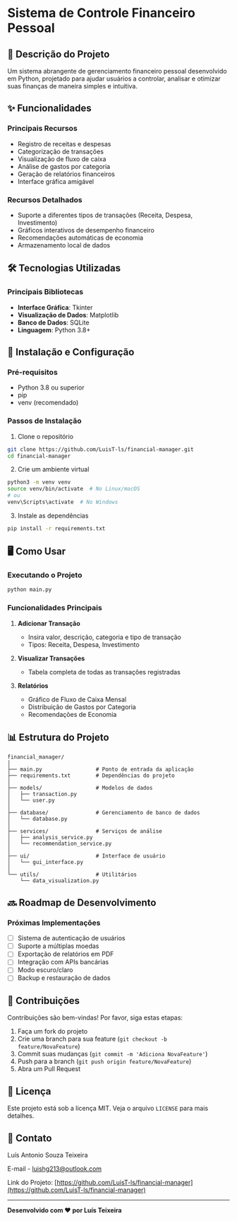 # Sistema de Controle Financeiro Pessoal

## 📌 Descrição do Projeto

Um sistema abrangente de gerenciamento financeiro pessoal desenvolvido em Python, projetado para ajudar usuários a controlar, analisar e otimizar suas finanças de maneira simples e intuitiva.

## ✨ Funcionalidades

### Principais Recursos

- Registro de receitas e despesas
- Categorização de transações
- Visualização de fluxo de caixa
- Análise de gastos por categoria
- Geração de relatórios financeiros
- Interface gráfica amigável

### Recursos Detalhados

- Suporte a diferentes tipos de transações (Receita, Despesa, Investimento)
- Gráficos interativos de desempenho financeiro
- Recomendações automáticas de economia
- Armazenamento local de dados

## 🛠 Tecnologias Utilizadas

### Principais Bibliotecas

- **Interface Gráfica**: Tkinter
- **Visualização de Dados**: Matplotlib
- **Banco de Dados**: SQLite
- **Linguagem**: Python 3.8+

## 🚀 Instalação e Configuração

### Pré-requisitos

- Python 3.8 ou superior
- pip
- venv (recomendado)

### Passos de Instalação

1. Clone o repositório

```bash
git clone https://github.com/LuisT-ls/financial-manager.git
cd financial-manager
```

2. Crie um ambiente virtual

```bash
python3 -m venv venv
source venv/bin/activate  # No Linux/macOS
# ou
venv\Scripts\activate  # No Windows
```

3. Instale as dependências

```bash
pip install -r requirements.txt
```

## 🖥 Como Usar

### Executando o Projeto

```bash
python main.py
```

### Funcionalidades Principais

1. **Adicionar Transação**

   - Insira valor, descrição, categoria e tipo de transação
   - Tipos: Receita, Despesa, Investimento

2. **Visualizar Transações**

   - Tabela completa de todas as transações registradas

3. **Relatórios**
   - Gráfico de Fluxo de Caixa Mensal
   - Distribuição de Gastos por Categoria
   - Recomendações de Economia

## 📊 Estrutura do Projeto

```
financial_manager/
│
├── main.py                 # Ponto de entrada da aplicação
├── requirements.txt        # Dependências do projeto
│
├── models/                 # Modelos de dados
│   ├── transaction.py
│   └── user.py
│
├── database/               # Gerenciamento de banco de dados
│   └── database.py
│
├── services/               # Serviços de análise
│   ├── analysis_service.py
│   └── recommendation_service.py
│
├── ui/                     # Interface de usuário
│   └── gui_interface.py
│
└── utils/                  # Utilitários
    └── data_visualization.py
```

## 🔜 Roadmap de Desenvolvimento

### Próximas Implementações

- [ ] Sistema de autenticação de usuários
- [ ] Suporte a múltiplas moedas
- [ ] Exportação de relatórios em PDF
- [ ] Integração com APIs bancárias
- [ ] Modo escuro/claro
- [ ] Backup e restauração de dados

## 🤝 Contribuições

Contribuições são bem-vindas! Por favor, siga estas etapas:

1. Faça um fork do projeto
2. Crie uma branch para sua feature (`git checkout -b feature/NovaFeature`)
3. Commit suas mudanças (`git commit -m 'Adiciona NovaFeature'`)
4. Push para a branch (`git push origin feature/NovaFeature`)
5. Abra um Pull Request

## 📄 Licença

Este projeto está sob a licença MIT. Veja o arquivo `LICENSE` para mais detalhes.

## 📧 Contato

Luís Antonio Souza Teixeira

E-mail - luishg213@outlook.com

Link do Projeto: [https://github.com/LuisT-ls/financial-manager](https://github.com/LuisT-ls/financial-manager)

---

**Desenvolvido com ❤️ por Luís Teixeira**
